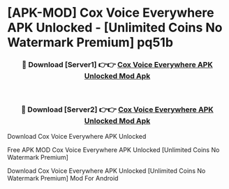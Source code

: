 # [APK-MOD] Cox Voice Everywhere APK Unlocked - [Unlimited Coins No Watermark Premium] pq51b



<div align="center">
<h3>🔴 Download [Server1] 👉👉 <a href="https://momento.my/?title=Cox_Voice_Everywhere_APK_Unlocked">Cox Voice Everywhere APK Unlocked Mod Apk</a></h3><br>

<h3>🔴 Download [Server2] 👉👉 <a href="https://momento.my/?title=Cox_Voice_Everywhere_APK_Unlocked">Cox Voice Everywhere APK Unlocked Mod Apk</a></h3>
</div>



Download Cox Voice Everywhere APK Unlocked 

Free APK MOD Cox Voice Everywhere APK Unlocked [Unlimited Coins No Watermark Premium]

Download Cox Voice Everywhere APK Unlocked [Unlimited Coins No Watermark Premium] Mod For Android

